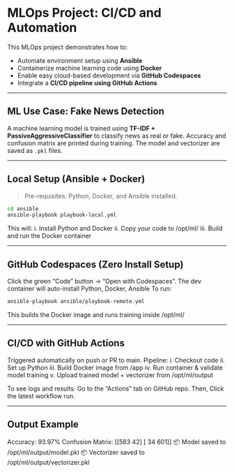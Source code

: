 # MLOps Project: CI/CD and Automation

This MLOps project demonstrates how to:
- Automate environment setup using **Ansible**
- Containerize machine learning code using **Docker**
- Enable easy cloud-based development via **GitHub Codespaces**
- Integrate a **CI/CD pipeline using GitHub Actions**

---

## ML Use Case: Fake News Detection

A machine learning model is trained using **TF-IDF + PassiveAggressiveClassifier** to classify news as real or fake. Accuracy and confusion matrix are printed during training. The model and vectorizer are saved as `.pkl` files.

---

## Local Setup (Ansible + Docker)
> Pre-requisites: Python, Docker, and Ansible installed.

```bash
cd ansible
ansible-playbook playbook-local.yml
```
This will:
 i. Install Python and Docker
 ii. Copy your code to /opt/ml/
 iii. Build and run the Docker container
 
 ---
 
##  GitHub Codespaces (Zero Install Setup)
Click the green “Code” button → “Open with Codespaces”. The dev container will auto-install Python, Docker, Ansible
To run:
```bash
ansible-playbook ansible/playbook-remote.yml
```
This builds the Docker image and runs training inside /opt/ml/

---

##  CI/CD with GitHub Actions
Triggered automatically on push or PR to main.
Pipeline:
 i. Checkout code
 ii. Set up Python
 iii. Build Docker image from /app
 iv. Run container & validate model training
 v. Upload trained model + vectorizer from /opt/ml/output

To see logs and results:
Go to the “Actions” tab on GitHub repo. Then, Click the latest workflow run.

---

## Output Example
Accuracy: 93.97%
Confusion Matrix:
 [[583 42]
 [ 34 601]]
 📦 Model saved to /opt/ml/output/model.pkl
 📦 Vectorizer saved to /opt/ml/output/vectorizer.pkl
